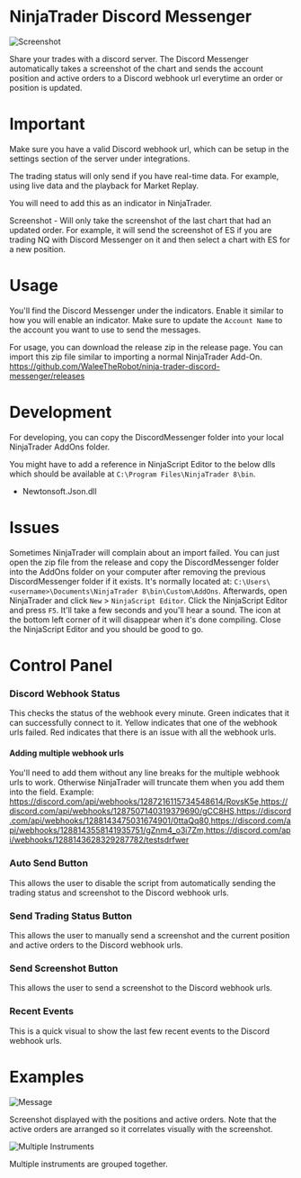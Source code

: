# NinjaTrader Discord Messenger

<img src="./images/screenshot-v2.png" alt="Screenshot" style="display: block; margin: 0 auto">

Share your trades with a discord server. The Discord Messenger automatically takes a screenshot of the chart and sends the account position and active orders to a Discord webhook url everytime an order or position is updated.

# Important

Make sure you have a valid Discord webhook url, which can be setup in the settings section of the server under integrations.

The trading status will only send if you have real-time data. For example, using live data and the playback for Market Replay.

You will need to add this as an indicator in NinjaTrader.

Screenshot - Will only take the screenshot of the last chart that had an updated order. For example, it will send the screenshot of ES if you are trading NQ with Discord Messenger on it and then select a chart with ES for a new position.

# Usage

You'll find the Discord Messenger under the indicators. Enable it similar to how you will enable an indicator. Make sure to update the `Account Name` to the account you want to use to send the messages.

For usage, you can download the release zip in the release page. You can import this zip file similar to importing a normal NinjaTrader Add-On. https://github.com/WaleeTheRobot/ninja-trader-discord-messenger/releases

# Development

For developing, you can copy the DiscordMessenger folder into your local NinjaTrader AddOns folder.

You might have to add a reference in NinjaScript Editor to the below dlls which should be available at `C:\Program Files\NinjaTrader 8\bin`.

- Newtonsoft.Json.dll

# Issues

Sometimes NinjaTrader will complain about an import failed. You can just open the zip file from the release and copy the DiscordMessenger folder into the AddOns folder on your computer after removing the previous DiscordMessenger folder if it exists. It's normally located at: `C:\Users\<username>\Documents\NinjaTrader 8\bin\Custom\AddOns`. Afterwards, open NinjaTrader and click `New` > `NinjaScript Editor`. Click the NinjaScript Editor and press `F5`. It'll take a few seconds and you'll hear a sound. The icon at the bottom left corner of it will disappear when it's done compiling. Close the NinjaScript Editor and you should be good to go.

# Control Panel

### Discord Webhook Status

This checks the status of the webhook every minute. Green indicates that it can successfully connect to it. Yellow indicates that one of the webhook urls failed. Red indicates that there is an issue with all the webhook urls.

#### Adding multiple webhook urls

You'll need to add them without any line breaks for the multiple webhook urls to work. Otherwise NinjaTrader will truncate them when you add them into the field. Example:
https://discord.com/api/webhooks/1287216115734548614/RovsK5e,https://discord.com/api/webhooks/1287507140319379690/gCC8HS,https://discord.com/api/webhooks/1288143475031674901/0ttaQq80,https://discord.com/api/webhooks/1288143558141935751/gZnm4_o3i7Zm,https://discord.com/api/webhooks/1288143628329287782/testsdrfwer

### Auto Send Button

This allows the user to disable the script from automatically sending the trading status and screenshot to the Discord webhook urls.

### Send Trading Status Button

This allows the user to manually send a screenshot and the current position and active orders to the Discord webhook urls.

### Send Screenshot Button

This allows the user to send a screenshot to the Discord webhook urls.

### Recent Events

This is a quick visual to show the last few recent events to the Discord webhook urls.

# Examples

<img src="./images/message.png" alt="Message" style="display: block; margin: 0 auto">

Screenshot displayed with the positions and active orders. Note that the active orders are arranged so it correlates visually with the screenshot.

<img src="./images/multiple-instruments.png" alt="Multiple Instruments" style="display: block; margin: 0 auto">

Multiple instruments are grouped together.
